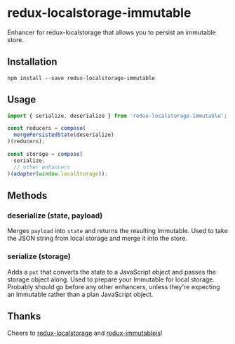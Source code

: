# redux-localstorage-immutable

Enhancer for redux-localstorage that allows you to persist an immutable store. 

## Installation

```
npm install --save redux-localstorage-immutable
```

## Usage

```javascript
import { serialize, deserialize } from 'redux-localstorage-immutable';

const reducers = compose(
  mergePersistedState(deserialize)
)(reducers);

const storage = compose(
  serialize,
  // other enhancers
)(adapter(window.localStorage));
```

## Methods

### deserialize (state, payload)

Merges `payload` into `state` and returns the resulting Immutable. Used to take the JSON string from local storage and merge it into the store.

### serialize (storage)

Adds a `put` that converts the state to a JavaScript object and passes the storage object along. Used to prepare your Immutable for local storage. Probably should go before any other enhancers, unless they're expecting an Immutable rather than a plan JavaScript object.

## Thanks

Cheers to [redux-localstorage](elgerlambert/redux-localstorage) and [redux-immutablejs](https://github.com/indexiatech/redux-immutablejs)!
